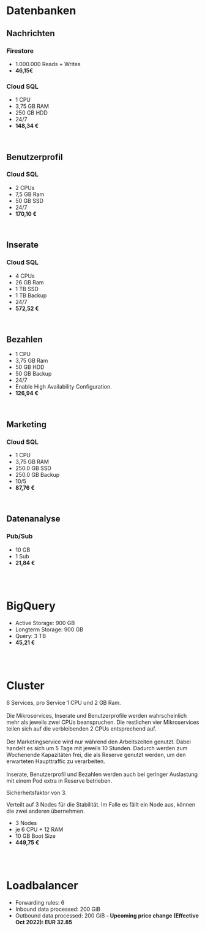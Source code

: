 # Datenbanken
## Nachrichten
### Firestore
- 1.000.000 Reads + Writes
- **46,15€**

### Cloud SQL
- 1 CPU 
- 3,75 GB RAM
- 250 GB HDD
- 24/7
- **148,34 €**

<br>

## Benutzerprofil
### Cloud SQL
- 2 CPUs 
- 7,5 GB Ram 
- 50 GB SSD
- 24/7
- **170,10 €**

<br>

## Inserate
### Cloud SQL
- 4 CPUs
- 26 GB Ram
- 1 TB SSD
- 1 TB Backup
- 24/7
- **572,52 €**

<br>

## Bezahlen
- 1 CPU
- 3,75 GB Ram
- 50 GB HDD
- 50 GB Backup
- 24/7
- Enable High Availability Configuration.
- **126,94 €**
<br>

## Marketing
### Cloud SQL
- 1 CPU 
- 3,75 GB RAM
- 250.0 GB SSD
- 250.0 GB Backup
- 10/5
- **87,76 €**

<br>

## Datenanalyse 
### Pub/Sub
- 10 GB
- 1 Sub
- **21,84 €**

<br>
<br>

# BigQuery
- Active Storage: 900 GB
- Longterm Storage: 900 GB
- Query: 3 TB
- **45,21 €**

<br>
<br>

# Cluster
6 Services, pro Service 1 CPU und 2 GB Ram.<br>
<br>
Die Mikroservices, Inserate und Benutzerprofile werden wahrscheinlich mehr als jeweils zwei CPUs beanspruchen. Die restlichen vier Mikroservices teilen sich auf die verbleibenden 2 CPUs entsprechend auf. <br>
<br>
Der Marketingservice wird nur während den Arbeitszeiten genutzt. Dabei handelt es sich um 5 Tage mit jeweils 10 Stunden. Dadurch werden zum Wochenende Kapazitäten frei, die als Reserve genutzt werden, um den erwarteten Haupttraffic zu verarbeiten.<br>
<br>
Inserate, Benutzerprofil und Bezahlen werden auch bei geringer Auslastung mit einem Pod extra in Reserve betrieben.
<br>

Sicherheitsfaktor von 3.

Verteilt auf 3 Nodes für die Stabilität. Im Falle es fällt ein Node aus, können die zwei anderen übernehmen.

- 3 Nodes
- je 6 CPU + 12 RAM
- 10 GB Boot Size
- **449,75 €** 

<br>
<br>

# Loadbalancer
- Forwarding rules: 6
- Inbound data processed: 200 GiB
- Outbound data processed: 200 GiB
**- Upcoming price change (Effective Oct 2022): EUR 32.85**
